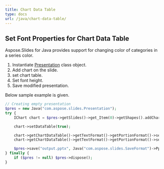 ```yaml
---
title: Chart Data Table
type: docs
url: /java/chart-data-table/
---
```


## **Set Font Properties for Chart Data Table**
Aspose.Slides for Java provides support for changing color of categories in a series color. 

1. Instantiate [Presentation](https://apireference.aspose.com/slides/java/com.aspose.slides/Presentation) class object.
1. Add chart on the slide.
1. set chart table.
1. Set font height.
1. Save modified presentation.

 Below sample example is given. 

```php
// Creating empty presentation
$pres = new Java("com.aspose.slides.Presentation");
try {
    IChart chart = $pres->getSlides()->get_Item(0)->getShapes().addChart(ChartType.ClusteredColumn, 50, 50, 600, 400);

    chart->setDataTable(true);

    chart->getChartDataTable()->getTextFormat()->getPortionFormat()->setFontBold(NullableBool.True);
    chart->getChartDataTable()->getTextFormat()->getPortionFormat()->setFontHeight(20);

    $pres->save("output.pptx", Java("com.aspose.slides.SaveFormat")->Pptx);
} finally {
    if ($pres != null) $pres->dispose();
}
```
